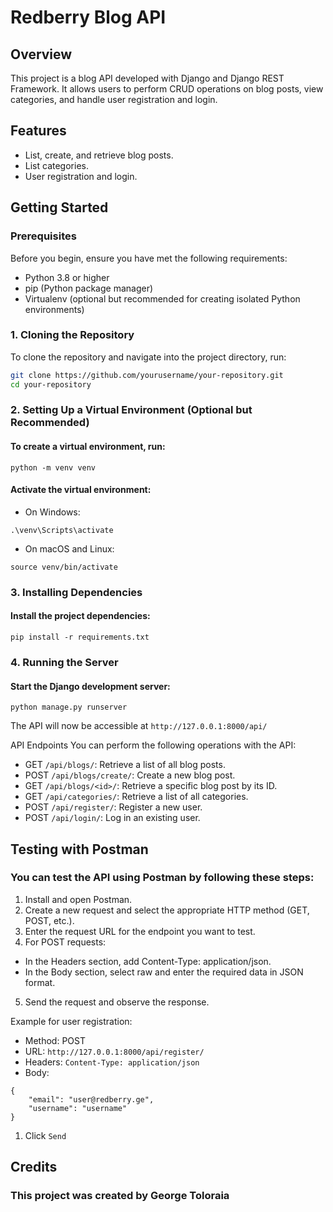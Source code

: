 # Redberry Blog API

## Overview

This project is a blog API developed with Django and Django REST Framework. It allows users to perform CRUD operations on blog posts, view categories, and handle user registration and login.

## Features

- List, create, and retrieve blog posts.
- List categories.
- User registration and login.

## Getting Started

### Prerequisites

Before you begin, ensure you have met the following requirements:

- Python 3.8 or higher
- pip (Python package manager)
- Virtualenv (optional but recommended for creating isolated Python environments)

### 1. Cloning the Repository

To clone the repository and navigate into the project directory, run:

```bash
git clone https://github.com/yourusername/your-repository.git
cd your-repository
```


### 2. Setting Up a Virtual Environment (Optional but Recommended)
#### To create a virtual environment, run:

```
python -m venv venv
```
#### Activate the virtual environment:
- On Windows:
```
.\venv\Scripts\activate
```
- On macOS and Linux:
```
source venv/bin/activate
```
### 3. Installing Dependencies
#### Install the project dependencies:
```
pip install -r requirements.txt
```

### 4. Running the Server
#### Start the Django development server:
```
python manage.py runserver
```

The API will now be accessible at `http://127.0.0.1:8000/api/`

API Endpoints
You can perform the following operations with the API:

- GET `/api/blogs/`: Retrieve a list of all blog posts.
- POST `/api/blogs/create/`: Create a new blog post.
- GET `/api/blogs/<id>/`: Retrieve a specific blog post by its ID.
- GET `/api/categories/`: Retrieve a list of all categories.
- POST `/api/register/`: Register a new user.
- POST `/api/login/`: Log in an existing user.

## Testing with Postman
### You can test the API using Postman by following these steps:

1. Install and open Postman.
2. Create a new request and select the appropriate HTTP method (GET, POST, etc.).
3. Enter the request URL for the endpoint you want to test.
4. For POST requests:
- In the Headers section, add Content-Type: application/json.
- In the Body section, select raw and enter the required data in JSON format.
5. Send the request and observe the response.

Example for user registration:

- Method: POST
- URL: `http://127.0.0.1:8000/api/register/`
- Headers: `Content-Type: application/json`
- Body:
```
{
    "email": "user@redberry.ge",
    "username": "username"
}
```
1. Click `Send`

## Credits
### This project was created by George Toloraia
